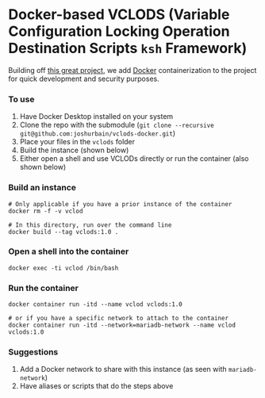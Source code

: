 # Docker-based VCLODS (Variable Configuration Locking Operation Destination Scripts `ksh` Framework)
Building off [this great project](https://github.com/cstobey/vclods), we add [Docker](https://www.docker.com/get-started/) containerization to the project for quick development and security purposes.

### To use
1. Have Docker Desktop installed on your system
2. Clone the repo with the submodule (`git clone --recursive git@github.com:joshurbain/vclods-docker.git`)
3. Place your files in the `vclods` folder
4. Build the instance (shown below)
5. Either open a shell and use VCLODs directly or run the container (also shown below)


### Build an instance
```
# Only applicable if you have a prior instance of the container
docker rm -f -v vclod

# In this directory, run over the command line
docker build --tag vclods:1.0 .
```


### Open a shell into the container
```
docker exec -ti vclod /bin/bash
```


### Run the container
```
docker container run -itd --name vclod vclods:1.0

# or if you have a specific network to attach to the container
docker container run -itd --network=mariadb-network --name vclod vclods:1.0
```


### Suggestions
1. Add a Docker network to share with this instance (as seen with `mariadb-network`)
2. Have aliases or scripts that do the steps above
